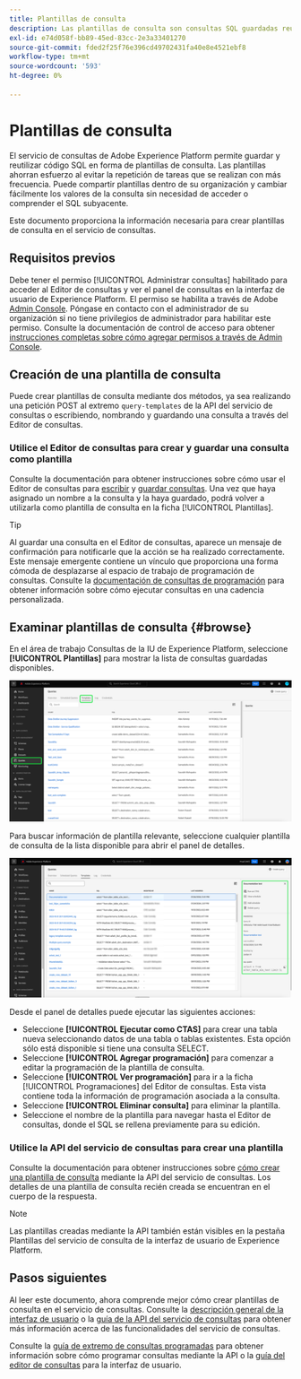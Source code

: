```yaml
---
title: Plantillas de consulta
description: Las plantillas de consulta son consultas SQL guardadas reutilizables que otros usuarios pueden reutilizar para ahorrar tiempo y esfuerzo. Se pueden crear mediante el Editor de consultas o la API del servicio de consultas y están disponibles para su uso en todos los conjuntos de datos de Experience Platform.
exl-id: e74d058f-bb89-45ed-83cc-2e3a33401270
source-git-commit: fded2f25f76e396cd49702431fa40e8e4521ebf8
workflow-type: tm+mt
source-wordcount: '593'
ht-degree: 0%

---
```


# Plantillas de consulta

El servicio de consultas de Adobe Experience Platform permite guardar y reutilizar código SQL en forma de plantillas de consulta. Las plantillas ahorran esfuerzo al evitar la repetición de tareas que se realizan con más frecuencia. Puede compartir plantillas dentro de su organización y cambiar fácilmente los valores de la consulta sin necesidad de acceder o comprender el SQL subyacente.

Este documento proporciona la información necesaria para crear plantillas de consulta en el servicio de consultas.

## Requisitos previos

Debe tener el permiso [!UICONTROL Administrar consultas] habilitado para acceder al Editor de consultas y ver el panel de consultas en la interfaz de usuario de Experience Platform. El permiso se habilita a través de Adobe [Admin Console](https://adminconsole.adobe.com/). Póngase en contacto con el administrador de su organización si no tiene privilegios de administrador para habilitar este permiso. Consulte la documentación de control de acceso para obtener [instrucciones completas sobre cómo agregar permisos a través de Admin Console](../../access-control/home.md).

## Creación de una plantilla de consulta

Puede crear plantillas de consulta mediante dos métodos, ya sea realizando una petición POST al extremo `query-templates` de la API del servicio de consultas o escribiendo, nombrando y guardando una consulta a través del Editor de consultas.

### Utilice el Editor de consultas para crear y guardar una consulta como plantilla

Consulte la documentación para obtener instrucciones sobre cómo usar el Editor de consultas para [escribir](./user-guide.md#query-authoring) y [guardar consultas](./user-guide.md#saving-queries). Una vez que haya asignado un nombre a la consulta y la haya guardado, podrá volver a utilizarla como plantilla de consulta en la ficha [!UICONTROL Plantillas].

>[!TIP]
>
>Al guardar una consulta en el Editor de consultas, aparece un mensaje de confirmación para notificarle que la acción se ha realizado correctamente. Este mensaje emergente contiene un vínculo que proporciona una forma cómoda de desplazarse al espacio de trabajo de programación de consultas. Consulte la [documentación de consultas de programación](./query-schedules.md) para obtener información sobre cómo ejecutar consultas en una cadencia personalizada.

## Examinar plantillas de consulta {#browse}

En el área de trabajo Consultas de la IU de Experience Platform, seleccione **[!UICONTROL Plantillas]** para mostrar la lista de consultas guardadas disponibles.

![Espacio de trabajo de consultas con la ficha Plantillas resaltada.](../images/ui/query-templates/query-templates.png)

Para buscar información de plantilla relevante, seleccione cualquier plantilla de consulta de la lista disponible para abrir el panel de detalles.

![Panel de detalles del área de trabajo de consultas con el identificador de consulta resaltado.](../images/ui/query-templates/details-panel.png)

Desde el panel de detalles puede ejecutar las siguientes acciones:

* Seleccione **[!UICONTROL Ejecutar como CTAS]** para crear una tabla nueva seleccionando datos de una tabla o tablas existentes. Esta opción sólo está disponible si tiene una consulta SELECT.
* Seleccione **[!UICONTROL Agregar programación]** para comenzar a editar la programación de la plantilla de consulta.
* Seleccione **[!UICONTROL Ver programación]** para ir a la ficha [!UICONTROL Programaciones] del Editor de consultas. Esta vista contiene toda la información de programación asociada a la consulta.
* Seleccione **[!UICONTROL Eliminar consulta]** para eliminar la plantilla.
* Seleccione el nombre de la plantilla para navegar hasta el Editor de consultas, donde el SQL se rellena previamente para su edición.

### Utilice la API del servicio de consultas para crear una plantilla

Consulte la documentación para obtener instrucciones sobre [cómo crear una plantilla de consulta](../api/query-templates.md#create-a-query-template) mediante la API del servicio de consultas. Los detalles de una plantilla de consulta recién creada se encuentran en el cuerpo de la respuesta.

>[!NOTE]
>
>Las plantillas creadas mediante la API también están visibles en la pestaña Plantillas del servicio de consulta de la interfaz de usuario de Experience Platform.

## Pasos siguientes

Al leer este documento, ahora comprende mejor cómo crear plantillas de consulta en el servicio de consultas. Consulte la [descripción general de la interfaz de usuario](./overview.md) o la [guía de la API del servicio de consultas](../api/getting-started.md) para obtener más información acerca de las funcionalidades del servicio de consultas.

Consulte la [guía de extremo de consultas programadas](../api/scheduled-queries.md) para obtener información sobre cómo programar consultas mediante la API o la [guía del editor de consultas](./user-guide.md#scheduled-queries) para la interfaz de usuario.
